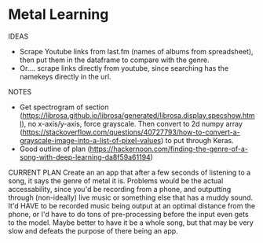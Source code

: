 # Metal Learning



IDEAS
- Scrape Youtube links from last.fm (names of albums from spreadsheet), then put them in the dataframe to compare with the genre.
- Or.... scrape links directly from youtube, since searching has the namekeys directly in the url.


NOTES
- Get spectrogram of section (https://librosa.github.io/librosa/generated/librosa.display.specshow.html), no x-axis/y-axis, force grayscale. Then convert to 2d numpy array (https://stackoverflow.com/questions/40727793/how-to-convert-a-grayscale-image-into-a-list-of-pixel-values) to put through Keras.
- Good outline of plan (https://hackernoon.com/finding-the-genre-of-a-song-with-deep-learning-da8f59a61194)


CURRENT PLAN
Create an an app that after a few seconds of listening to a song, it says the genre of metal it is. Problems would be the actual accessability, since you'd be recording from a phone, and outputting through (non-ideally) live music or something else that has a muddy sound. It'd HAVE to be recorded music being output at an optimal distance from the phone, or I'd have to do tons of pre-processing before the input even gets to the model. Maybe better to have it be a whole song, but that may be very slow and defeats the purpose of there being an app.
